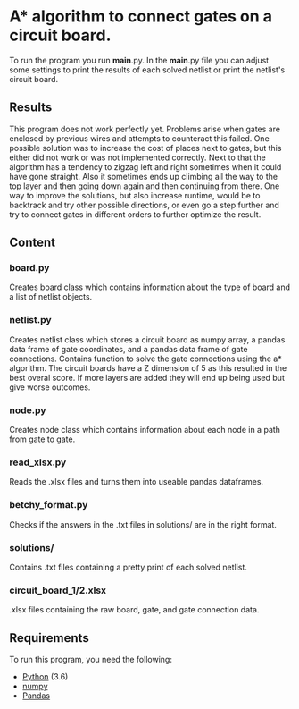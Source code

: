 # A* algorithm to connect gates on a circuit board.

To run the program you run __main__.py.
In the __main__.py file you can adjust some settings to print the results of each solved netlist or print the netlist's circuit board.

## Results
This program does not work perfectly yet. Problems arise when gates are enclosed by previous wires and attempts to counteract this failed.
One possible solution was to increase the cost of places next to gates, but this either did not work or was not implemented correctly.
Next to that the algorithm has a tendency to zigzag left and right sometimes when it could have gone straight.
Also it sometimes ends up climbing all the way to the top layer and then going down again and then continuing from there.
One way to improve the solutions, but also increase runtime, would be to backtrack and try other possible directions, or even go a step further and try to connect gates in different orders to further optimize the result.


## Content

### board.py
Creates board class which contains information about the type of board and a list of netlist objects.

### netlist.py
Creates netlist class which stores a circuit board as numpy array, a pandas data frame of gate coordinates, and a pandas data frame of gate connections.
Contains function to solve the gate connections using the a* algorithm.
The circuit boards have a Z dimension of 5 as this resulted in the best overal score. If more layers are added they will end up being used but give worse outcomes.

### node.py
Creates node class which contains information about each node in a path from gate to gate.

### read_xlsx.py
Reads the .xlsx files and turns them into useable pandas dataframes.

### betchy_format.py
Checks if the answers in the .txt files in solutions/ are in the right format.

### solutions/
Contains .txt files containing a pretty print of each solved netlist.

### circuit_board_1/2.xlsx
.xlsx files containing the raw board, gate, and gate connection data.

## Requirements
To run this program, you need the following:

* [Python](https://www.python.org/downloads/) (3.6)
* [numpy](http://www.numpy.org/)
* [Pandas](https://pandas.pydata.org/)
